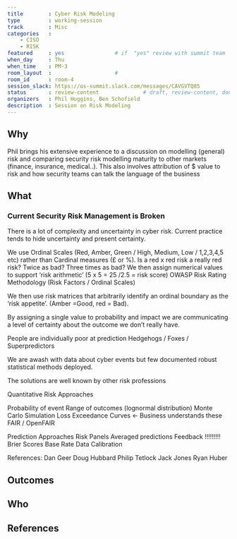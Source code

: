 ```yaml
---
title        : Cyber Risk Modeling
type         : working-session
track        : Misc
categories   :
    - CISO
    - RISK
featured     : yes                # if  "yes" review with summit team
when_day     : Thu
when_time    : PM-3
room_layout  :                    #
room_id      : room-4
session_slack: https://os-summit.slack.com/messages/CAVGVTQ85
status       : review-content              # draft, review-content, done
organizers   : Phil Huggins, Ben Schofield
description  : Session on Risk Modeling
---
```


## Why

Phil brings his extensive experience to a discussion on modelling (general) risk and comparing security risk modelling maturity to other markets (finance, insurance, medical..). This also involves attribution of $ value to risk and how security teams can talk the language of the business


## What



### Current Security Risk Management is Broken

There is a lot of complexity and uncertainty in cyber risk.
Current practice tends to hide uncertainty and present certainty.

We use Ordinal Scales (Red, Amber, Green / High, Medium, Low / 1,2,3,4,5 etc) rather than Cardinal measures (£ or %).
Is a red x red risk a really red risk? Twice as bad? Three times as bad?
We then assign numerical values to support ‘risk arithmetic’ (5 x 5 = 25 /2.5 = risk score)
OWASP Risk Rating Methodology (Risk Factors / Ordinal Scales)

We then use risk matrices that arbitrarily identify an ordinal boundary as the ‘risk appetite’. (Amber =Good, red = Bad).

By assigning a single value to probability and impact we are communicating a level of certainty about the outcome we don’t really have.

People are individually poor at prediction
Hedgehogs / Foxes / Superpredictors

We are awash with data about cyber events but few documented robust statistical methods deployed. 

The solutions are well known by other risk professions

Quantitative Risk Approaches

Probability of event
Range of outcomes (lognormal distribution)
Monte Carlo Simulation
Loss Exceedance Curves <- Business understands these
FAIR / OpenFAIR

Prediction Approaches
Risk Panels
Averaged predictions
Feedback !!!!!!!!!
Brier Scores 
Base Rate Data
Calibration

References:
Dan Geer
Doug Hubbard
Philip Tetlock
Jack Jones
Ryan Huber


## Outcomes

## Who

## References
